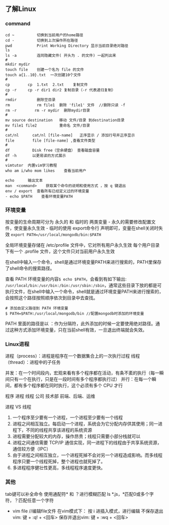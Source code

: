 ## 了解Linux 

### command
```shell
cd ~          切换到当前用户的home路径
cd -          切换到上次操作所在路径
pwd           Print Working Directory 显示当前目录绝对路径 
ls              
ls -a         连同隐藏文件( 开头为 . 的文件) 一起列出来
# 
mkdir mydir
touch file    创建一个名为 file 的文件
touch a{1..10}.txt  一次创建10个文件
# 
cp        cp  1.txt  2.txt    复制文件
cp -r     cp -r dir1 dir2 复制目录（-r 代表递归复制）
#
rmdir         删除空目录  
rm            rm file1  删除 'file1' 文件  //删除只读 -f
rm -r        rm -r mydir  删除mydir目录
# 
mv source destination   移动 文件/目录 到destination目录
mv file1 file2          重命名 文件/目录
#
cat/nl      cat/nl [file-name]   正序显示 / 添加行号并正序显示
file        file [file-name] ,查看文件类型
#
df          Disk free（空余硬盘） 查看磁盘容量 
df -h       以更易读的方式展示
#
vimtutor  内置vim学习教程
who am i/who mom likes    查看当前用户

echo      输出文本
man  <command>    获取某个命令的说明和使用方式 ，按 q 键退出
env / export  查看所有已经定义过的环境变量
- echo $PATH    查看环境变量PATH
```
### 环境变量
按变量的生命周期可分为 永久的 和 临时的 两类变量
    - 永久的需要修改配置文件，使变量永久生效
    - 临时的使用 export命令行 声明即可，变量在shell关闭时失效
    `export PATH=/usr/local/mongodb/bin:$PATH`

全局环境变量存储在  /etc/profile 文件中，它对所有用户永久生效
每个用户目录下有一个 .profile 文件，这个文件只对当前用户永久生效

在shell中输入一个命令，shell是通过环境变量PATH来进行搜索的，PATH里保存了shell命令的搜索路径。

查看 PATH 环境变量的内容`$ echo $PATH`，会看到有如下输出:
`/usr/local/bin:/usr/bin:/bin:/usr/sbin:/sbin`，通常这些目录下放的都是可执行文件，在shell中输入一个命令，shell就是通过环境变量PATH来进行搜索的，会按照这个路径按照顺序依次到目录中去查找。
```shell
# 添加自定义路径到 PATH 环境变量
$ PATH=$PATH:/usr/local/mongodb/bin //配置mongodb时添加的环境变量
```
PATH 里面的路径是以 ：作为分隔符，此外添加的时候一定要使用绝对路径。通过这种方式添加环境变量，只在当前shell有效，一旦退出终端就会失效。

### Linux进程
进程（process）：进程是程序在一个数据集合上的一次执行过程
线程（thread）：进程中的子任务

并发：在一个时间段内，宏观来看有多个程序都在活动，有条不紊的执行（每一瞬间只有一个在执行，只是在一段时间有多个程序都执行过）
并行：在每一个瞬间，都有多个程序都在同时执行，这个必须有多个 CPU 才行

程序      进程          线程 
公司      技术部    前端、后端、运维

进程 VS 线程
1. 一个程序至少要有一个进程，一个进程至少要有一个线程
2. 进程之间相互独立。每启动一个进程，系统会为它分配内存供其使用；同一进程下，不同的线程共享该进程的系统资源
3. 进程需要分配较大的内存，操作昂贵；线程只需要小部分栈就可以
4. 进程之间通信需要 TCP/IP 通信实现，同一进程下的线程由于共享系统资源，通信较方便（IPC）
5. 由于进程之间相互独立，一个进程死掉不会对另一个进程造成影响。而多线程程序只要一个线程死掉，整个进程也就死掉了。
6. 多进程程序健壮性更高，多线程程序速度更快。

### 其他
tab键可以补全命令
使用通配符* 和 ？进行模糊匹配 ls *.js，*匹配0或多个字符，？匹配任意一个字符

- vim file //编辑file文件
在vim模式下：
按 i 进插入模式，进行编辑
不保存退出vim:   <ESC>键 +   :q!    +   <回车>
保存并退出vim:   <ESC>键 +   :wq    +   <回车>

